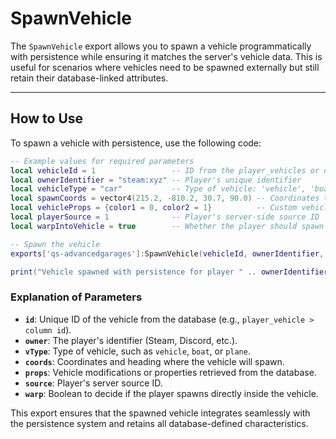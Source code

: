 # SpawnVehicle

The `SpawnVehicle` export allows you to spawn a vehicle programmatically with persistence while ensuring it matches the server's vehicle data. This is useful for scenarios where vehicles need to be spawned externally but still retain their database-linked attributes.

***

## How to Use

To spawn a vehicle with persistence, use the following code:

```lua
-- Example values for required parameters
local vehicleId = 1                 -- ID from the player_vehicles or owned_vehicles table
local ownerIdentifier = "steam:xyz" -- Player's unique identifier
local vehicleType = "car"           -- Type of vehicle: 'vehicle', 'boat', or 'plane'
local spawnCoords = vector4(215.2, -810.2, 30.7, 90.0) -- Coordinates to spawn the vehicle
local vehicleProps = {color1 = 0, color2 = 1}          -- Custom vehicle properties (mods)
local playerSource = 1              -- Player's server-side source ID
local warpIntoVehicle = true        -- Whether the player should spawn inside the vehicle

-- Spawn the vehicle
exports['qs-advancedgarages']:SpawnVehicle(vehicleId, ownerIdentifier, vehicleType, spawnCoords, vehicleProps, playerSource, warpIntoVehicle)

print("Vehicle spawned with persistence for player " .. ownerIdentifier)
```

### Explanation of Parameters

* **`id`**: Unique ID of the vehicle from the database (e.g., `player_vehicle > column id`).
* **`owner`**: The player's identifier (Steam, Discord, etc.).
* **`vType`**: Type of vehicle, such as `vehicle`, `boat`, or `plane`.
* **`coords`**: Coordinates and heading where the vehicle will spawn.
* **`props`**: Vehicle modifications or properties retrieved from the database.
* **`source`**: Player's server source ID.
* **`warp`**: Boolean to decide if the player spawns directly inside the vehicle.

This export ensures that the spawned vehicle integrates seamlessly with the persistence system and retains all database-defined characteristics.
